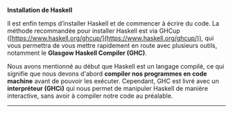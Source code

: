 **Installation de Haskell**

Il est enfin temps d’installer Haskell et de commencer à écrire du code. La méthode recommandée pour installer Haskell est via GHCup ([https://www.haskell.org/ghcup/](https://www.haskell.org/ghcup/)), qui vous permettra de vous mettre rapidement en route avec plusieurs outils, notamment le **Glasgow Haskell Compiler (GHC)**.

Nous avons mentionné au début que Haskell est un langage compilé, ce qui signifie que nous devons d'abord **compiler nos programmes en code machine** avant de pouvoir les exécuter. Cependant, GHC est livré avec un **interpréteur (GHCi)** qui nous permet de manipuler Haskell de manière interactive, sans avoir à compiler notre code au préalable.

---



